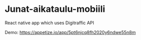 # Junat-aikataulu-mobiili
React native app which uses Digitraffic API

Demo: https://appetize.io/app/5pt6njcq8fh2020y6ndwe55n8m
